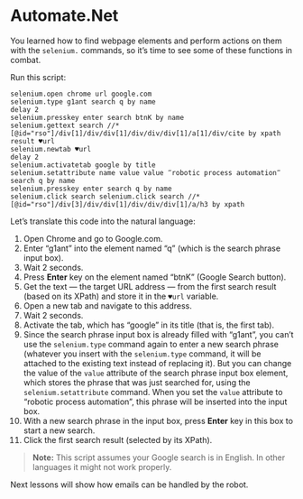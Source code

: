 # Automate.Net

You learned how to find webpage elements and perform actions on them with the `selenium.` commands, so it’s time to see some of these functions in combat.

Run this script:

```G1ANT
selenium.open chrome url google.com
selenium.type g1ant search q by name
delay 2
selenium.presskey enter search btnK by name
selenium.gettext search //*[@id="rso"]/div[1]/div/div[1]/div/div/div[1]/a[1]/div/cite by xpath result ♥url
selenium.newtab ♥url
delay 2
selenium.activatetab google by title
selenium.setattribute name value value ‴robotic process automation‴ search q by name
selenium.presskey enter search q by name
selenium.click search selenium.click search //*[@id="rso"]/div[3]/div/div[1]/div/div/div[1]/a/h3 by xpath
```

Let’s translate this code into the natural language:

1. Open Chrome and go to Google.com.
2. Enter “g1ant” into the element named “q” (which is the search phrase input box).
3. Wait 2 seconds.
4. Press **Enter** key on the element named “btnK” (Google Search button).
5. Get the text — the target URL address — from the first search result (based on its XPath) and store it in the `♥url` variable.
6. Open a new tab and navigate to this address.
7. Wait 2 seconds.
8. Activate the tab, which has “google” in its title (that is, the first tab).
9. Since the search phrase input box is already filled with “g1ant”, you can’t use the `selenium.type` command again to enter a new search phrase (whatever you insert with the `selenium.type` command,  it will be attached to the existing text instead of replacing it). But you can change the value of the `value` attribute of the search phrase input box element, which stores the phrase that was just searched for, using the `selenium.setattribute` command. When you set the `value` attribute to “robotic process automation”, this phrase will be inserted into the input box.
10. With a new search phrase in the input box, press **Enter** key in this box to start a new search.
11. Click the first search result (selected by its XPath).

> **Note:** This script assumes your Google search is in English. In other languages it might not work properly.

Next lessons will show how emails can be handled by the robot.